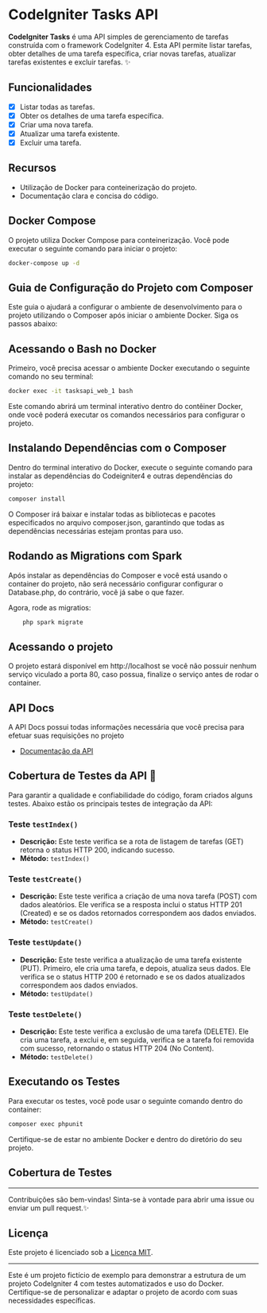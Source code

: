 # CodeIgniter Tasks API

**CodeIgniter Tasks** é uma API simples de gerenciamento de tarefas construída com o framework CodeIgniter 4. Esta API permite listar tarefas, obter detalhes de uma tarefa específica, criar novas tarefas, atualizar tarefas existentes e excluir tarefas. ✨

## Funcionalidades

- [x] Listar todas as tarefas.
- [x] Obter os detalhes de uma tarefa específica.
- [x] Criar uma nova tarefa.
- [x] Atualizar uma tarefa existente.
- [x] Excluir uma tarefa.

## Recursos

- Utilização de Docker para conteinerização do projeto.
- Documentação clara e concisa do código.

## Docker Compose

O projeto utiliza Docker Compose para conteinerização. Você pode executar o seguinte comando para iniciar o projeto:

```bash
docker-compose up -d
```

## Guia de Configuração do Projeto com Composer

Este guia o ajudará a configurar o ambiente de desenvolvimento para o projeto utilizando o Composer após iniciar o ambiente Docker. Siga os passos abaixo:

## Acessando o Bash no Docker

Primeiro, você precisa acessar o ambiente Docker executando o seguinte comando no seu terminal:

```bash
docker exec -it tasksapi_web_1 bash
```

Este comando abrirá um terminal interativo dentro do contêiner Docker, onde você poderá executar os comandos necessários para configurar o projeto.

## Instalando Dependências com o Composer
Dentro do terminal interativo do Docker, execute o seguinte comando para instalar as dependências do Codeigniter4 e outras dependências do projeto:

```bash
composer install
```

O Composer irá baixar e instalar todas as bibliotecas e pacotes especificados no arquivo composer.json, garantindo que todas as dependências necessárias estejam prontas para uso.

## Rodando as Migrations com Spark
Após instalar as dependências do Composer e você está usando o container do projeto, não será necessário configurar configurar o Database.php, do contrário, você já sabe o que fazer.

Agora, rode as migratios:
```bash
    php spark migrate
```

## Acessando o projeto
O projeto estará disponível em http://localhost se você não possuir nenhum serviço viculado a porta 80, caso possua, finalize o serviço antes de rodar o container.

## API Docs
A API Docs possui todas informações necessária que você precisa para efetuar suas requisições no projeto
- [Documentação da API](https://github.com/toledomauricio/codeigniter-tasks/blob/master/documentation/api-documentation.md)

## Cobertura de Testes da API 🧪

Para garantir a qualidade e confiabilidade do código, foram criados alguns testes. Abaixo estão os principais testes de integração da API:

### Teste `testIndex()`

- **Descrição:** Este teste verifica se a rota de listagem de tarefas (GET) retorna o status HTTP 200, indicando sucesso.
- **Método:** `testIndex()`

### Teste `testCreate()`

- **Descrição:** Este teste verifica a criação de uma nova tarefa (POST) com dados aleatórios. Ele verifica se a resposta inclui o status HTTP 201 (Created) e se os dados retornados correspondem aos dados enviados.
- **Método:** `testCreate()`

### Teste `testUpdate()`

- **Descrição:** Este teste verifica a atualização de uma tarefa existente (PUT). Primeiro, ele cria uma tarefa, e depois, atualiza seus dados. Ele verifica se o status HTTP 200 é retornado e se os dados atualizados correspondem aos dados enviados.
- **Método:** `testUpdate()`

### Teste `testDelete()`

- **Descrição:** Este teste verifica a exclusão de uma tarefa (DELETE). Ele cria uma tarefa, a exclui e, em seguida, verifica se a tarefa foi removida com sucesso, retornando o status HTTP 204 (No Content).
- **Método:** `testDelete()`

## Executando os Testes

Para executar os testes, você pode usar o seguinte comando dentro do container:

```bash
composer exec phpunit
```

Certifique-se de estar no ambiente Docker e dentro do diretório do seu projeto.

## Cobertura de Testes

---

Contribuições são bem-vindas! Sinta-se à vontade para abrir uma issue ou enviar um pull request.✨

## Licença

Este projeto é licenciado sob a [Licença MIT](LICENSE).

---

Este é um projeto fictício de exemplo para demonstrar a estrutura de um projeto CodeIgniter 4 com testes automatizados e uso do Docker. Certifique-se de personalizar e adaptar o projeto de acordo com suas necessidades específicas.

